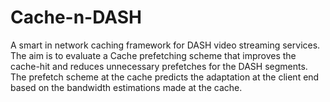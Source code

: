 Cache-n-DASH
==================
A smart in network caching framework for DASH video streaming services. The aim is to evaluate a Cache prefetching scheme that improves the cache-hit and reduces unnecessary prefetches for the DASH segments. The prefetch scheme at the cache predicts the adaptation at the client end based on the bandwidth estimations made at the cache.




